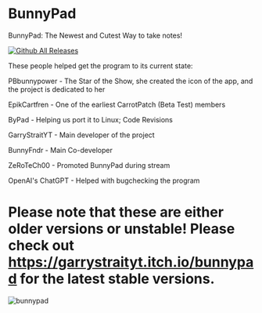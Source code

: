 # BunnyPad
BunnyPad: The Newest and Cutest Way to take notes!

[![Github All Releases](https://img.shields.io/github/downloads/GSYT-Productions/BunnyPad-SRC/total.svg)]()

These people helped get the program to its current state:

PBbunnypower - The Star of the Show, she created the icon of the app, and the project is dedicated to her

EpikCartfren - One of the earliest CarrotPatch (Beta Test) members

ByPad - Helping us port it to Linux; Code Revisions

GarryStraitYT - Main developer of the project

BunnyFndr - Main Co-developer

ZeRoTeCh00 - Promoted BunnyPad during stream

OpenAI's ChatGPT - Helped with bugchecking the program

# Please note that these are either older versions or unstable! Please check out https://garrystraityt.itch.io/bunnypad for the latest stable versions.
![bunnypad](https://github.com/GSYT-Productions/bunnypad/assets/92406354/ed685452-39aa-4537-b63b-e16131f3d1d6)
